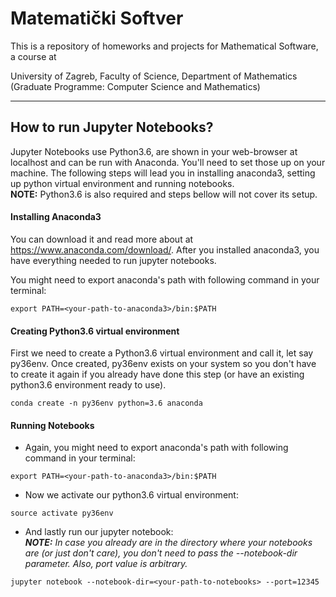 # Matematički Softver

This is a repository of homeworks and projects for Mathematical Software, a course at

University of Zagreb, Faculty of Science, Department of Mathematics (Graduate Programme: Computer Science and Mathematics)

---
## How to run Jupyter Notebooks?
Jupyter Notebooks use Python3.6, are shown in your web-browser at localhost and can be run with Anaconda. You'll need to set those up on your machine.
The following steps will lead you in installing anaconda3, setting up python virtual environment and running notebooks.  
**NOTE:** Python3.6 is also required and steps bellow will not cover its setup.

#### Installing Anaconda3
You can download it and read more about at https://www.anaconda.com/download/. After you installed anaconda3, you have everything needed to run jupyter notebooks.

You might need to export anaconda's path with following command in your terminal:
```
export PATH=<your-path-to-anaconda3>/bin:$PATH
```

#### Creating Python3.6 virtual environment

First we need to create a Python3.6 virtual environment and call it, let say py36env. Once created, py36env exists on your system so you don't have to create it again if you already have done this step (or have an existing python3.6 environment ready to use).
```
conda create -n py36env python=3.6 anaconda
```

#### Running Notebooks
- Again, you might need to export anaconda's path with following command in your terminal:
```
export PATH=<your-path-to-anaconda3>/bin:$PATH
```
- Now we activate our python3.6 virtual environment:
```
source activate py36env
```
- And lastly run our jupyter notebook:  
_**NOTE:** In case you already are in the directory where your notebooks are (or just don't care), you don't need to pass the --notebook-dir parameter. Also, port value is arbitrary._
```
jupyter notebook --notebook-dir=<your-path-to-notebooks> --port=12345
```
